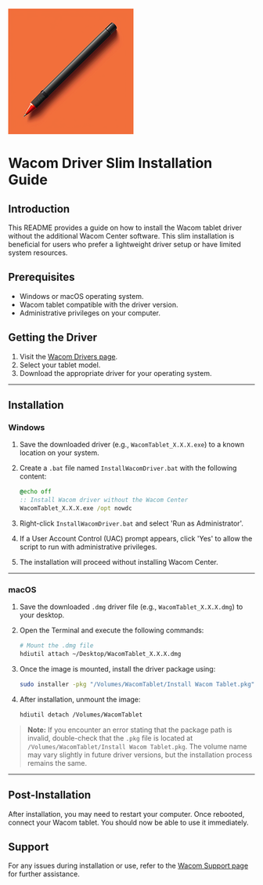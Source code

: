![Wacom Driver Slim Installation Guide](icon.png)

# Wacom Driver Slim Installation Guide

## Introduction
This README provides a guide on how to install the Wacom tablet driver without the additional Wacom Center software. This slim installation is beneficial for users who prefer a lightweight driver setup or have limited system resources.

## Prerequisites
- Windows or macOS operating system.
- Wacom tablet compatible with the driver version.
- Administrative privileges on your computer.

## Getting the Driver
1. Visit the [Wacom Drivers page](https://www.wacom.com/en/support/product-support/drivers).
2. Select your tablet model.
3. Download the appropriate driver for your operating system.

---

## Installation

### Windows

1. Save the downloaded driver (e.g., `WacomTablet_X.X.X.exe`) to a known location on your system.
2. Create a `.bat` file named `InstallWacomDriver.bat` with the following content:

    ```bat
    @echo off
    :: Install Wacom driver without the Wacom Center
    WacomTablet_X.X.X.exe /opt nowdc
    ```

3. Right-click `InstallWacomDriver.bat` and select 'Run as Administrator'.
4. If a User Account Control (UAC) prompt appears, click 'Yes' to allow the script to run with administrative privileges.
5. The installation will proceed without installing Wacom Center.

---

### macOS

1. Save the downloaded `.dmg` driver file (e.g., `WacomTablet_X.X.X.dmg`) to your desktop.
2. Open the Terminal and execute the following commands:

    ```bash
    # Mount the .dmg file
    hdiutil attach ~/Desktop/WacomTablet_X.X.X.dmg
    ```

3. Once the image is mounted, install the driver package using:

    ```bash
    sudo installer -pkg "/Volumes/WacomTablet/Install Wacom Tablet.pkg" -target /
    ```

4. After installation, unmount the image:

    ```bash
    hdiutil detach /Volumes/WacomTablet
    ```

> **Note:** If you encounter an error stating that the package path is invalid, double-check that the `.pkg` file is located at `/Volumes/WacomTablet/Install Wacom Tablet.pkg`. The volume name may vary slightly in future driver versions, but the installation process remains the same.

---

## Post-Installation
After installation, you may need to restart your computer. Once rebooted, connect your Wacom tablet. You should now be able to use it immediately.

## Support
For any issues during installation or use, refer to the [Wacom Support page](https://www.wacom.com/en/support) for further assistance.
